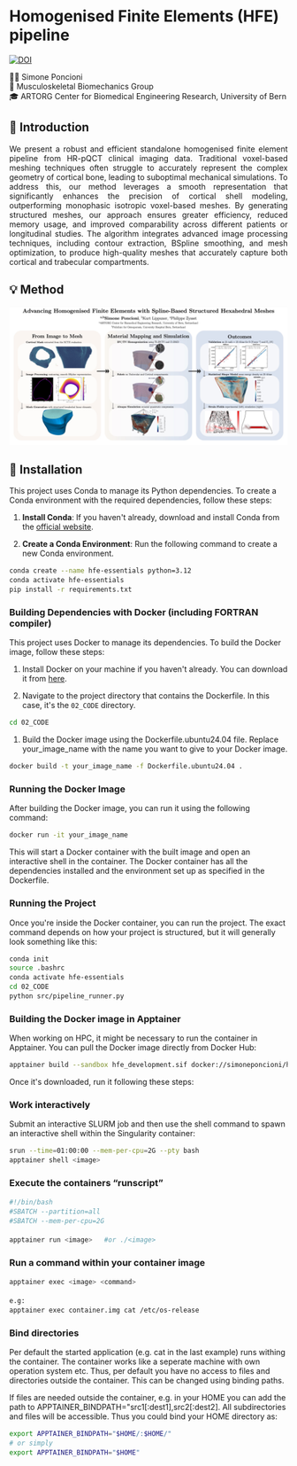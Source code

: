 # Homogenised Finite Elements (HFE) pipeline


[![DOI](https://zenodo.org/badge/787815968.svg)](https://zenodo.org/doi/10.5281/zenodo.13629159)


👷🏼 Simone Poncioni <br> 🦴 Musculoskeletal Biomechanics Group<br> 🎓 ARTORG Center for Biomedical Engineering Research, University of Bern


## 📝 Introduction

<p style='text-align: justify;'> We present a robust and efficient standalone homogenised finite element pipeline from HR-pQCT clinical imaging data. Traditional voxel-based meshing techniques often struggle to accurately represent the complex geometry of cortical bone, leading to suboptimal mechanical simulations. To address this, our method leverages a smooth representation that significantly enhances the precision of cortical shell modeling, outperforming monophasic isotropic voxel-based meshes. By generating structured meshes, our approach ensures greater efficiency, reduced memory usage, and improved comparability across different patients or longitudinal studies. The algorithm integrates advanced image processing techniques, including contour extraction, BSpline smoothing, and mesh optimization, to produce high-quality meshes that accurately capture both cortical and trabecular compartments. </p>

## 💡 Method

![Graphical Abstract](02_CODE/docs/smooth_mesh_graph_abstract_v1.jpg)


## 🔧 Installation

This project uses Conda to manage its Python dependencies. To create a Conda environment with the required dependencies, follow these steps:

1. **Install Conda**: If you haven't already, download and install Conda from the [official website](https://docs.conda.io/projects/conda/en/latest/user-guide/install/index.html).

2. **Create a Conda Environment**: Run the following command to create a new Conda environment.

```sh
conda create --name hfe-essentials python=3.12
conda activate hfe-essentials
pip install -r requirements.txt
```

### Building Dependencies with Docker (including FORTRAN compiler)

This project uses Docker to manage its dependencies. To build the Docker image, follow these steps:

1. Install Docker on your machine if you haven't already. You can download it from [here](https://www.docker.com/products/docker-desktop).

2. Navigate to the project directory that contains the Dockerfile. In this case, it's the `02_CODE` directory.

```sh
cd 02_CODE
```

1. Build the Docker image using the Dockerfile.ubuntu24.04 file. Replace your_image_name with the name you want to give to your Docker image.

```sh
docker build -t your_image_name -f Dockerfile.ubuntu24.04 .
```

### Running the Docker Image

After building the Docker image, you can run it using the following command:

```sh
docker run -it your_image_name
```

This will start a Docker container with the built image and open an interactive shell in the container. The Docker container has all the dependencies installed and the environment set up as specified in the Dockerfile.

### Running the Project

Once you're inside the Docker container, you can run the project. The exact command depends on how your project is structured, but it will generally look something like this:

```sh
conda init
source .bashrc
conda activate hfe-essentials
cd 02_CODE
python src/pipeline_runner.py
```

### Building the Docker image in Apptainer

When working on HPC, it might be necessary to run the container in Apptainer. You can pull the Docker image directly from Docker Hub:

```sh
apptainer build --sandbox hfe_development.sif docker://simoneponcioni/hfe_development:latest
```

Once it's downloaded, run it following these steps:

### Work interactively

Submit an interactive SLURM job and then use the shell command to spawn an interactive shell within the Singularity container:

```sh
srun --time=01:00:00 --mem-per-cpu=2G --pty bash
apptainer shell <image>
```

### Execute the containers “runscript”

```sh
#!/bin/bash
#SBATCH --partition=all
#SBATCH --mem-per-cpu=2G

apptainer run <image>   #or ./<image>
```

### Run a command within your container image

```sh
apptainer exec <image> <command>

e.g:
apptainer exec container.img cat /etc/os-release
```

### Bind directories

Per default the started application (e.g. cat in the last example) runs withing the container. The container works like a seperate machine with own operation system etc. Thus, per default you have no access to files and directories outside the container. This can be changed using binding paths.

If files are needed outside the container, e.g. in your HOME you can add the path to APPTAINER_BINDPATH="src1[:dest1],src2[:dest2]. All subdirectories and files will be accessible. Thus you could bind your HOME directory as:

```sh
export APPTAINER_BINDPATH="$HOME/:$HOME/"   
# or simply 
export APPTAINER_BINDPATH="$HOME"
```

